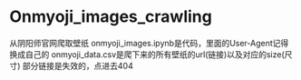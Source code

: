 # Onmyoji_images_crawling
从阴阳师官网爬取壁纸
onmyoji_images.ipynb是代码，里面的User-Agent记得换成自己的
onmyoji_data.csv是爬下来的所有壁纸的url(链接)以及对应的size(尺寸)
部分链接是失效的，点进去404

